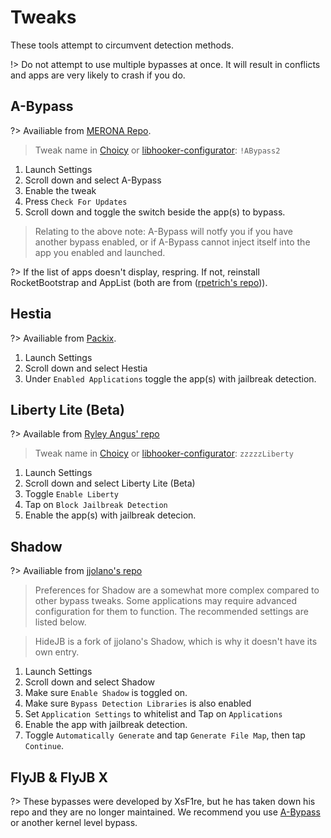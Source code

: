 # Tweaks
These tools attempt to circumvent detection methods.

!> Do not attempt to use multiple bypasses at once. It will result in conflicts and apps are very likely to crash if you do.

## A-Bypass

?> Availiable from [MERONA Repo](https://repo.co.kr).

> Tweak name in [Choicy](/tools/non-bypasses?id=choicy) or [libhooker-configurator](/tools/non-bypasses?id=libhooker-configurator): `!ABypass2`

1. Launch Settings
2. Scroll down and select A-Bypass
3. Enable the tweak
4. Press `Check For Updates`
5. Scroll down and toggle the switch beside the app(s) to bypass.

> Relating to the above note: A-Bypass will notfy you if you have another bypass enabled, or if A-Bypass cannot inject itself into the app you enabled and launched.

?> If the list of apps doesn't display, respring. If not, reinstall RocketBootstrap and AppList (both are from ([rpetrich's repo](https://sharerepo.stkc.win/?repo=https://rpetri.ch/repo))).

## Hestia

?> Availiable from [Packix](https://sharerepo.stkc.win/?repo=https://repo.packix.com).

1. Launch Settings
2. Scroll down and select Hestia
3. Under `Enabled Applications` toggle the app(s) with jailbreak detection.

## Liberty Lite (Beta)

?> Available from [Ryley Angus' repo](https://sharerepo.stkc.win/?repo=https://ryleyangus.com/repo)

> Tweak name in [Choicy](/tools/non-bypasses?id=choicy) or [libhooker-configurator](/tools/non-bypasses?id=libhooker-configurator): `zzzzzLiberty`

1. Launch Settings
2. Scroll down and select Liberty Lite (Beta)
3. Toggle `Enable Liberty`
4. Tap on `Block Jailbreak Detection`
5. Enable the app(s) with jailbreak detecion.


## Shadow

?> Availiable from [jjolano's repo](https://sharerepo.stkc.win/?repo=https://ios.jjolano.me)

> Preferences for Shadow are a somewhat more complex compared to other bypass tweaks. Some applications may require advanced configuration for them to function. The recommended settings are listed below.

> HideJB is a fork of jjolano's Shadow, which is why it doesn't have its own entry.

1. Launch Settings
2. Scroll down and select Shadow
3. Make sure `Enable Shadow` is toggled on.
4. Make sure `Bypass Detection Libraries` is also enabled
5. Set `Application Settings` to whitelist and Tap on `Applications`
6. Enable the app with jailbreak detection.
7. Toggle `Automatically Generate` and tap `Generate File Map`, then tap `Continue`.

## FlyJB & FlyJB X

?> These bypasses were developed by XsF1re, but he has taken down his repo and they are no longer maintained. We recommend you use [A-Bypass](#A-Bypass) or another kernel level bypass.
